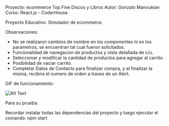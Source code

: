 Proyecto: ecommerce Top Five Discos y Libros
Autor: Gonzalo Manoukian
Curso: React.js - CoderHouse

Proyecto Educativo. Simulador de ecommerce.

Observaciones:
- No se realizaron cambios de nombre en los componentes ni en los parametros, se encuentran tal cual fueron solicitados.
- Funcionalidad de navegacion de productos y vista detallada de c/u.
- Seleccionar y modificar la cantidad de productos para agregar al carrito.
- Posibilidad de vaciar carrito.
- Completar Datos de Contacto para finalizar compra, y al finalizar la misma, recibira el numero de orden a traves de un Alert.

GIF de funcionamiento:

![Alt Text](https://media.giphy.com/media/LQmZy2UFnAaYB7I5UL/giphy.gif)



Para su prueba:

Recordar instalar todas las dependencias del proyecto y luego ejecutar el comando: npm start

